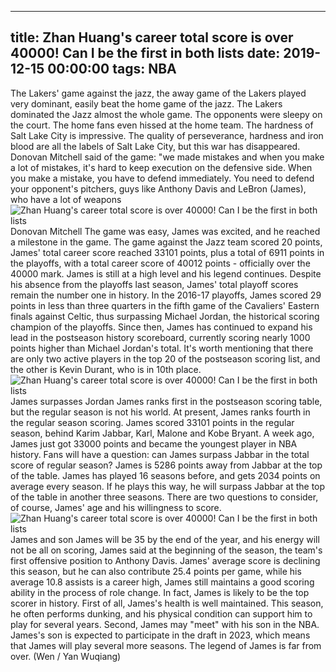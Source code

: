 
---
title: Zhan Huang's career total score is over 40000! Can I be the first in both lists
date: 2019-12-15 00:00:00
tags:  NBA
---
The Lakers' game against the jazz, the away game of the Lakers played very dominant, easily beat the home game of the jazz. The Lakers dominated the Jazz almost the whole game. The opponents were sleepy on the court. The home fans even hissed at the home team. The hardness of Salt Lake City is impressive. The quality of perseverance, hardness and iron blood are all the labels of Salt Lake City, but this war has disappeared.
Donovan Mitchell said of the game: "we made mistakes and when you make a lot of mistakes, it's hard to keep execution on the defensive side. When you make a mistake, you have to defend immediately. You need to defend your opponent's pitchers, guys like Anthony Davis and LeBron (James), who have a lot of weapons
![Zhan Huang's career total score is over 40000! Can I be the first in both lists](a6d5ccab875f45bda1688bac8dd52734.jpg)
Donovan Mitchell
The game was easy, James was excited, and he reached a milestone in the game. The game against the Jazz team scored 20 points, James' total career score reached 33101 points, plus a total of 6911 points in the playoffs, with a total career score of 40012 points - officially over the 40000 mark. James is still at a high level and his legend continues.
Despite his absence from the playoffs last season, James' total playoff scores remain the number one in history. In the 2016-17 playoffs, James scored 29 points in less than three quarters in the fifth game of the Cavaliers' Eastern finals against Celtic, thus surpassing Michael Jordan, the historical scoring champion of the playoffs. Since then, James has continued to expand his lead in the postseason history scoreboard, currently scoring nearly 1000 points higher than Michael Jordan's total.
It's worth mentioning that there are only two active players in the top 20 of the postseason scoring list, and the other is Kevin Durant, who is in 10th place.
![Zhan Huang's career total score is over 40000! Can I be the first in both lists](c90bce9569ac4d83876fb11fc1ef7078.jpg)
James surpasses Jordan
James ranks first in the postseason scoring table, but the regular season is not his world. At present, James ranks fourth in the regular season scoring. James scored 33101 points in the regular season, behind Karim Jabbar, Karl, Malone and Kobe Bryant. A week ago, James just got 33000 points and became the youngest player in NBA history.
Fans will have a question: can James surpass Jabbar in the total score of regular season? James is 5286 points away from Jabbar at the top of the table. James has played 16 seasons before, and gets 2034 points on average every season. If he plays this way, he will surpass Jabbar at the top of the table in another three seasons. There are two questions to consider, of course, James' age and his willingness to score.
![Zhan Huang's career total score is over 40000! Can I be the first in both lists](5f9de7b4307948c3a5fa0a433f431a8b.jpg)
James and son
James will be 35 by the end of the year, and his energy will not be all on scoring, James said at the beginning of the season, the team's first offensive position to Anthony Davis. James' average score is declining this season, but he can also contribute 25.4 points per game, while his average 10.8 assists is a career high, James still maintains a good scoring ability in the process of role change.
In fact, James is likely to be the top scorer in history. First of all, James's health is well maintained. This season, he often performs dunking, and his physical condition can support him to play for several years. Second, James may "meet" with his son in the NBA. James's son is expected to participate in the draft in 2023, which means that James will play several more seasons.
The legend of James is far from over.
(Wen / Yan Wuqiang)